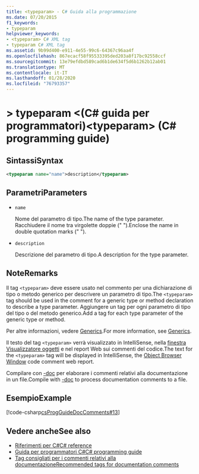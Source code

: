 ```yaml
---
title: <typeparam> - C# Guida alla programmazione
ms.date: 07/20/2015
f1_keywords:
- typeparam
helpviewer_keywords:
- <typeparam> C# XML tag
- typeparam C# XML tag
ms.assetid: 9b99d400-e911-4e55-99c6-64367c96aa4f
ms.openlocfilehash: 867ecacf58f95533395ded203a8f17bc92558ccf
ms.sourcegitcommit: 13e79efdbd589cad6b1de634f5d6b1262b12ab01
ms.translationtype: MT
ms.contentlocale: it-IT
ms.lasthandoff: 01/28/2020
ms.locfileid: "76793357"
---
```

# <a name="typeparam-c-programming-guide"></a><span data-ttu-id="dc6fd-102">> typeparam \<(C# guida per programmatori)</span><span class="sxs-lookup"><span data-stu-id="dc6fd-102">\<typeparam> (C# programming guide)</span></span>

## <a name="syntax"></a><span data-ttu-id="dc6fd-103">Sintassi</span><span class="sxs-lookup"><span data-stu-id="dc6fd-103">Syntax</span></span>

```xml
<typeparam name="name">description</typeparam>
```

## <a name="parameters"></a><span data-ttu-id="dc6fd-104">Parametri</span><span class="sxs-lookup"><span data-stu-id="dc6fd-104">Parameters</span></span>

- `name`

  <span data-ttu-id="dc6fd-105">Nome del parametro di tipo.</span><span class="sxs-lookup"><span data-stu-id="dc6fd-105">The name of the type parameter.</span></span> <span data-ttu-id="dc6fd-106">Racchiudere il nome tra virgolette doppie (" ").</span><span class="sxs-lookup"><span data-stu-id="dc6fd-106">Enclose the name in double quotation marks (" ").</span></span>

- `description`

  <span data-ttu-id="dc6fd-107">Descrizione del parametro di tipo.</span><span class="sxs-lookup"><span data-stu-id="dc6fd-107">A description for the type parameter.</span></span>

## <a name="remarks"></a><span data-ttu-id="dc6fd-108">Note</span><span class="sxs-lookup"><span data-stu-id="dc6fd-108">Remarks</span></span>

<span data-ttu-id="dc6fd-109">Il tag `<typeparam>` deve essere usato nel commento per una dichiarazione di tipo o metodo generico per descrivere un parametro di tipo.</span><span class="sxs-lookup"><span data-stu-id="dc6fd-109">The `<typeparam>` tag should be used in the comment for a generic type or method declaration to describe a type parameter.</span></span> <span data-ttu-id="dc6fd-110">Aggiungere un tag per ogni parametro di tipo del tipo o del metodo generico.</span><span class="sxs-lookup"><span data-stu-id="dc6fd-110">Add a tag for each type parameter of the generic type or method.</span></span>

<span data-ttu-id="dc6fd-111">Per altre informazioni, vedere [Generics](../generics/index.md).</span><span class="sxs-lookup"><span data-stu-id="dc6fd-111">For more information, see [Generics](../generics/index.md).</span></span>

<span data-ttu-id="dc6fd-112">Il testo del tag `<typeparam>` verrà visualizzato in IntelliSense, nella [finestra Visualizzatore oggetti](/visualstudio/ide/viewing-the-structure-of-code#BKMK_ObjectBrowser) e nel report Web sui commenti del codice.</span><span class="sxs-lookup"><span data-stu-id="dc6fd-112">The text for the `<typeparam>` tag will be displayed in IntelliSense, the [Object Browser Window](/visualstudio/ide/viewing-the-structure-of-code#BKMK_ObjectBrowser) code comment web report.</span></span>

<span data-ttu-id="dc6fd-113">Compilare con [-doc](../../language-reference/compiler-options/doc-compiler-option.md) per elaborare i commenti relativi alla documentazione in un file.</span><span class="sxs-lookup"><span data-stu-id="dc6fd-113">Compile with [-doc](../../language-reference/compiler-options/doc-compiler-option.md) to process documentation comments to a file.</span></span>

## <a name="example"></a><span data-ttu-id="dc6fd-114">Esempio</span><span class="sxs-lookup"><span data-stu-id="dc6fd-114">Example</span></span>

[!code-csharp[csProgGuideDocComments#13](~/samples/snippets/csharp/VS_Snippets_VBCSharp/csProgGuideDocComments/CS/DocComments.cs#13)]

## <a name="see-also"></a><span data-ttu-id="dc6fd-115">Vedere anche</span><span class="sxs-lookup"><span data-stu-id="dc6fd-115">See also</span></span>

- [<span data-ttu-id="dc6fd-116">Riferimenti per C#</span><span class="sxs-lookup"><span data-stu-id="dc6fd-116">C# reference</span></span>](../../language-reference/index.md)
- [<span data-ttu-id="dc6fd-117">Guida per programmatori C#</span><span class="sxs-lookup"><span data-stu-id="dc6fd-117">C# programming guide</span></span>](../index.md)
- [<span data-ttu-id="dc6fd-118">Tag consigliati per i commenti relativi alla documentazione</span><span class="sxs-lookup"><span data-stu-id="dc6fd-118">Recommended tags for documentation comments</span></span>](./recommended-tags-for-documentation-comments.md)
